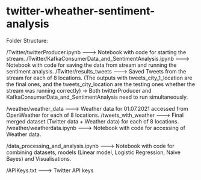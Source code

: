 # twitter-wheather-sentiment-analysis

Folder Structure:

/Twitter/twitterProducer.ipynb ---> Notebook with code for starting the stream.
/Twitter/KafkaConsumerData_and_SentimentAnalysis.ipynb ---> Notebook with code for saving the data from stream and running the sentiment analysis. 
/Twitter/results_tweets ---> Saved Tweets from the stream for each of 8 locations. (The outputs with tweets_city_1_location are the final ones, and the tweets_city_location are the testing ones whether the stream was running correctly)
-> Both twitterProducer and KafkaConsumerData_and_SentimentAnalysis need to run simultaneously.

/weather/weather_data ---> Weather data for 01.07.2021 accessed from OpenWeather for each of 8 locations.
/tweets_with_weather ---> Final merged dataset (Twitter data + Weather data) for each of 8 locations. 
/weather/weatherdata.ipynb ---> Notebook with code for accessing of Weather data.

/data_processing_and_analysis.ipynb ---> Notebook with code for combining datasets, models (Linear model, Logistic Regression, Naive Bayes) and Visualisations.
 
/APIKeys.txt ---> Twitter API keys
